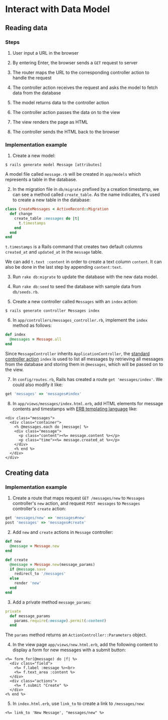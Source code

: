 # Interact with Data Model

## Reading data

### Steps

1. User input a URL in the browser

2. By entering Enter, the browser sends a `GET` request to server

3. The router maps the URL to the corresponding controller action to handle the request

4. The controller action receives the request and asks the model to fetch data from the database

5. The model returns data to the controller action

6. The controller action passes the data on to the view

7. The view renders the page as HTML

8. The controller sends the HTML back to the browser

### Implementation example

1. Create a new model:

  ```console
  $ rails generate model Message [attributes]
  ```

  A model file called `message.rb` will be created in `app/models` which represents a table in the database.

2. In the migration file in `db/migrate` prefixed by a creation timestamp, we can see a method called `create_table`. As the name indicates, it's used to create a new table in the database:

  ```ruby
  class CreateMessages < ActiveRecord::Migration
    def change
      create_table :messages do |t|
        t.timestamps
      end
    end
  end
  ```

  `t.timestamps` is a Rails command that creates two default columns `created_at` and `updated_at` in the `message` table.

  We can add `t.text :content` in order to create a text column `content`. It can also be done in the last step by appending `content:text`.

3. Run `rake db:migrate` to update the database with the new data model.

4. Run `rake db:seed` to seed the database with sample data from `db/seeds.rb`.

5. Create a new controller called `Messages` with an `index` action:

  ```console
  $ rails generate controller Messages index
  ```

6. In `app/controllers/messages_controller.rb`, implement the `index` method as follows:

  ```ruby
  def index
    @messages = Message.all
  end
  ```

  Since `MessageController` inherits `ApplicationController`, the [standard controller action](https://www.codecademy.com/articles/standard-controller-actions) `index` is used to list all messages by retrieving all messages from the database and storing them in `@messages`, which will be passed on to the view.

7. In `config/routes.rb`, Rails has created a route `get 'messages/index'`. We could also modify it like:

  ```ruby
  get 'messages' => 'messages#index'
  ```

8. In `app/views/messages/index.html.erb`, add HTML elements for message contents and timestamps with [ERB templating language](http://ruby-doc.org/stdlib-2.5.0/libdoc/erb/rdoc/ERB.html) like:

  ```erb
  <div class="messages">
    <div class="container">
      <% @messages.each do |message| %>
      <div class="message">
        <p class="content"><%= message.content %></p>
        <p class="time"><%= message.created_at %></p>
      </div>
      <% end %>
    </div>
  </div>
  ```

## Creating data

### Implementation example

1. Create a route that maps request `GET /messages/new` to `Messages` controller's `new` action, and request `POST messages` to `Messages` controller's `create` action:

  ```ruby
  get 'messages/new' => 'messages#new'
  post 'messages' => 'messages#create'
  ```

2. Add `new` and `create` actions in `Message` controller:

  ```ruby
  def new
    @message = Message.new
  end

  def create
    @message = Message.new(message_params)
    if @message.save
      redirect_to '/messages'
    else
      render 'new'
    end
  end
  ```

3.  Add a private method `message_params`:

  ```ruby
  private
    def message_params
      params.require(:message).permit(:content)
    end
  ```
  
  The `params` method returns an `ActionController::Parameters` object.

4. In the view page `app/views/new.html.erb`, add the following content to display a form for new messages with a submit button:

```erb
<%= form_for(@message) do |f| %>  
  <div class="field">
    <%= f.label :message %><br>
    <%= f.text_area :content %>
  </div>
  <div class="actions">
    <%= f.submit "Create" %>
  </div>
<% end %>
```

5. In `index.html.erb`, use `link_to` to create a link to `/messages/new`:

```erb
<%= link_to 'New Message', "messages/new" %>
```
